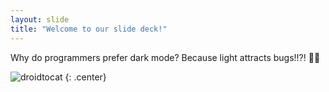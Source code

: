 ```yaml
---
layout: slide
title: "Welcome to our slide deck!"
---
```


Why do programmers prefer dark mode? Because light attracts bugs!!?! 🐛💡

![droidtocat](https://octodex.github.com/images/droidtocat.png)
{: .center}
